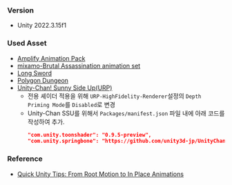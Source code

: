 ﻿### Version
* Unity 2022.3.15f1

### Used Asset
* [Amplify Animation Pack](https://assetstore.unity.com/packages/3d/animations/amplify-animation-pack-207911)
* [mixamo-Brutal Assassination animation set](https://www.mixamo.com/#/?page=1&query=assasination)
* [Long Sword](https://assetstore.unity.com/packages/3d/props/weapons/long-sword-212082)
* [Polygon Dungeon](https://assetstore.unity.com/packages/3d/environments/dungeons/polygon-dungeons-low-poly-3d-art-by-synty-102677)
* [Unity-Chan! Sunny Side Up(URP)](https://github.com/unity3d-jp/UnityChanSSU/releases/download/1.0.5/UnityChanSSU_URP-release-1.0.5.zip)
  * 전용 셰이더 적용을 위해 `URP-HighFidelity-Renderer`설정의 `Depth Priming Mode`를 `Disabled`로 변경
  * Unity-Chan SSU를 위해서 `Packages/manifest.json` 파일 내에 아래 코드를 작성하여 추가.
    ```json
    "com.unity.toonshader": "0.9.5-preview",
    "com.unity.springbone": "https://github.com/unity3d-jp/UnityChanSpringBone.git"
    ```
    
### Reference
* [Quick Unity Tips: From Root Motion to In Place Animations](https://youtu.be/SGboqxemhok?si=S3EhWE_A53Ea9cLt)